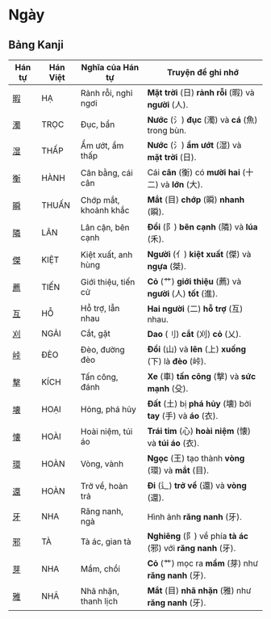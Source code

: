 # Ngày

## Bảng Kanji

| Hán tự | Hán Việt | Nghĩa của Hán tự | Truyện để ghi nhớ |
|---|---|---|---|
| [暇](https://mazii.net/vi-VN/search/kanji/javi/%E6%9A%87) | HẠ | Rảnh rỗi, nghỉ ngơi | **Mặt trời** (日) **rảnh rỗi** (暇) và **người** (人). |
| [濁](https://mazii.net/vi-VN/search/kanji/javi/%E6%BF%81) | TRỌC | Đục, bẩn | **Nước** (氵) **đục** (濁) và **cá** (魚) trong bùn. |
| [湿](https://mazii.net/vi-VN/search/kanji/javi/%E6%B9%BF) | THẤP | Ẩm ướt, ẩm thấp | **Nước** (氵) **ẩm ướt** (湿) và **mặt trời** (日). |
| [衡](https://mazii.net/vi-VN/search/kanji/javi/%E8%A1%A1) | HÀNH | Cân bằng, cái cân | Cái **cân** (衡) có **mười hai** (十二) và **lớn** (大). |
| [瞬](https://mazii.net/vi-VN/search/kanji/javi/%E7%9E%AC) | THUẤN | Chớp mắt, khoảnh khắc | **Mắt** (目) **chớp** (瞬) **nhanh** (瞬). |
| [隣](https://mazii.net/vi-VN/search/kanji/javi/%E9%9A%A3) | LÂN | Lân cận, bên cạnh | **Đồi** (阝) **bên cạnh** (隣) và **lúa** (禾). |
| [傑](https://mazii.net/vi-VN/search/kanji/javi/%E5%82%91) | KIỆT | Kiệt xuất, anh hùng | **Người** (亻) **kiệt xuất** (傑) và **ngựa** (桀). |
| [薦](https://mazii.net/vi-VN/search/kanji/javi/%E8%96%A6) | TIẾN | Giới thiệu, tiến cử | **Cỏ** (艹) **giới thiệu** (薦) và **người** (人) **tốt** (進). |
| [互](https://mazii.net/vi-VN/search/kanji/javi/%E4%BA%92) | HỖ | Hỗ trợ, lẫn nhau | **Hai người** (二) **hỗ trợ** (互) nhau. |
| [刈](https://mazii.net/vi-VN/search/kanji/javi/%E5%88%88) | NGẢI | Cắt, gặt | **Dao** (刂) **cắt** (刈) **cỏ** (乂). |
| [峠](https://mazii.net/vi-VN/search/kanji/javi/%E5%B3%A0) | ĐÈO | Đèo, đường đèo | **Đồi** (山) và **lên** (上) **xuống** (下) là **đèo** (峠). |
| [撃](https://mazii.net/vi-VN/search/kanji/javi/%E6%92%83) | KÍCH | Tấn công, đánh | **Xe** (車) **tấn công** (撃) và **sức mạnh** (殳). |
| [壊](https://mazii.net/vi-VN/search/kanji/javi/%E5%A3%8A) | HOẠI | Hỏng, phá hủy | **Đất** (土) bị **phá hủy** (壊) bởi **tay** (手) và **áo** (衣). |
| [懐](https://mazii.net/vi-VN/search/kanji/javi/%E6%87%90) | HOÀI | Hoài niệm, túi áo | **Trái tim** (心) **hoài niệm** (懐) và **túi áo** (衣). |
| [環](https://mazii.net/vi-VN/search/kanji/javi/%E7%92%B0) | HOÀN | Vòng, vành | **Ngọc** (王) tạo thành **vòng** (環) và **mắt** (目). |
| [還](https://mazii.net/vi-VN/search/kanji/javi/%E9%82%84) | HOÀN | Trở về, hoàn trả | **Đi** (辶) **trở về** (還) và **vòng** (還). |
| [牙](https://mazii.net/vi-VN/search/kanji/javi/%E7%89%99) | NHA | Răng nanh, ngà | Hình ảnh **răng nanh** (牙). |
| [邪](https://mazii.net/vi-VN/search/kanji/javi/%E9%82%AA) | TÀ | Tà ác, gian tà | **Nghiêng** (阝) về phía **tà ác** (邪) với **răng nanh** (牙). |
| [芽](https://mazii.net/vi-VN/search/kanji/javi/%E8%8A%BD) | NHA | Mầm, chồi | **Cỏ** (艹) mọc ra **mầm** (芽) như **răng nanh** (牙). |
| [雅](https://mazii.net/vi-VN/search/kanji/javi/%E9%9B%85) | NHÃ | Nhã nhặn, thanh lịch | **Mắt** (目) **nhã nhặn** (雅) như **răng nanh** (牙). |


